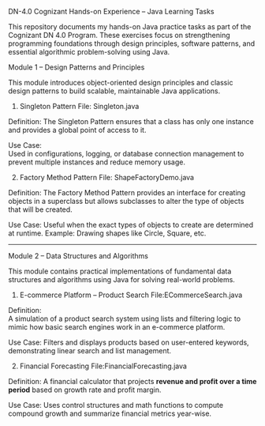 DN-4.0
Cognizant Hands-on Experience – Java Learning Tasks

This repository documents my hands-on Java practice tasks as part of the Cognizant DN 4.0 Program. These exercises focus on strengthening programming foundations through design principles, software patterns, and essential algorithmic problem-solving using Java.


Module 1 – Design Patterns and Principles

This module introduces object-oriented design principles and classic design patterns to build scalable, maintainable Java applications.

1. Singleton Pattern
File: Singleton.java

Definition: 
The Singleton Pattern ensures that a class has only one instance and provides a global point of access to it.

Use Case:  
Used in configurations, logging, or database connection management to prevent multiple instances and reduce memory usage.




2. Factory Method Pattern
File: ShapeFactoryDemo.java

Definition: 
The Factory Method Pattern provides an interface for creating objects in a superclass but allows subclasses to alter the type of objects that will be created.

Use Case:
Useful when the exact types of objects to create are determined at runtime. Example: Drawing shapes like Circle, Square, etc.

---

Module 2 – Data Structures and Algorithms

This module contains practical implementations of fundamental data structures and algorithms using Java for solving real-world problems.

1. E-commerce Platform – Product Search
File:ECommerceSearch.java

Definition:  
A simulation of a product search system using lists and filtering logic to mimic how basic search engines work in an e-commerce platform.

Use Case: 
Filters and displays products based on user-entered keywords, demonstrating linear search and list management.



2. Financial Forecasting
File:FinancialForecasting.java

Definition: 
A financial calculator that projects **revenue and profit over a time period** based on growth rate and profit margin.

Use Case:
Uses control structures and math functions to compute compound growth and summarize financial metrics year-wise.


